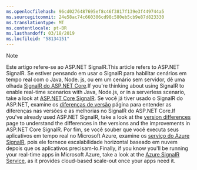```yaml
---
ms.openlocfilehash: 96cd0276487695ef8c46f3817f139e3f449744a5
ms.sourcegitcommit: 24e58ac74c660306cd98c580eb5cb9e87d823330
ms.translationtype: MT
ms.contentlocale: pt-BR
ms.lasthandoff: 03/18/2019
ms.locfileid: "58134151"
---
```

> [!NOTE]
> <span data-ttu-id="01c0f-101">Este artigo refere-se ao ASP.NET SignalR.</span><span class="sxs-lookup"><span data-stu-id="01c0f-101">This article refers to ASP.NET SignalR.</span></span> <span data-ttu-id="01c0f-102">Se estiver pensando em usar o SignalR para habilitar cenários em tempo real com o Java, Node. js, ou em um cenário sem servidor, dê uma olhada [SignalR do ASP.NET Core](/aspnet/core/signalr/introduction).</span><span class="sxs-lookup"><span data-stu-id="01c0f-102">If you're thinking about using SignalR to enable real-time scenarios with Java, Node.js, or in a serverless scenario, take a look at [ASP.NET Core SignalR](/aspnet/core/signalr/introduction).</span></span> <span data-ttu-id="01c0f-103">Se você já tiver usado o SignalR do ASP.NET, examine os [diferenças de versão](/aspnet/core/signalr/version-differences) página para entender as diferenças nas versões e as melhorias no SignalR do ASP.NET Core.</span><span class="sxs-lookup"><span data-stu-id="01c0f-103">If you've already used ASP.NET SignalR, take a look at the [version differences](/aspnet/core/signalr/version-differences) page to understand the differences in the versions and the improvements in ASP.NET Core SignalR.</span></span> <span data-ttu-id="01c0f-104">Por fim, se você souber que você executa seus aplicativos em tempo real no Microsoft Azure, examine os [serviço do Azure SignalR](/azure/azure-signalr/signalr-overview), pois ele fornece escalabilidade horizontal baseado em nuvem depois que os aplicativos precisam-lo.</span><span class="sxs-lookup"><span data-stu-id="01c0f-104">Finally, if you know you'll be running your real-time apps in Microsoft Azure, take a look at the [Azure SignalR Service](/azure/azure-signalr/signalr-overview), as it provides cloud-based scale-out once your apps need it.</span></span>